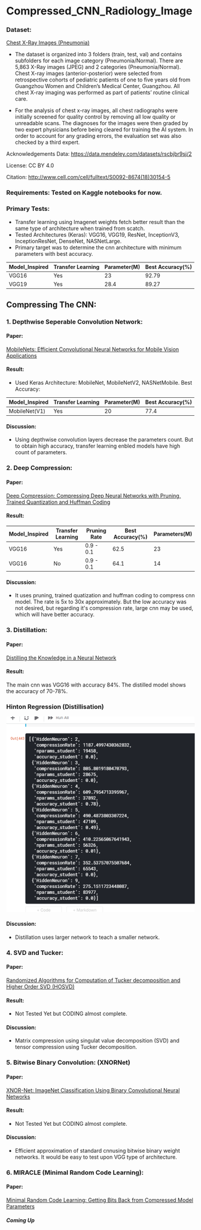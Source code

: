 # Compressed_CNN_Radiology_Image
### Dataset:
[Chest X-Ray Images (Pneumonia)](https://www.kaggle.com/paultimothymooney/chest-xray-pneumonia)
- The dataset is organized into 3 folders (train, test, val) and contains subfolders for each image category (Pneumonia/Normal). There are 5,863 X-Ray images (JPEG) and 2 categories (Pneumonia/Normal).
Chest X-ray images (anterior-posterior) were selected from retrospective cohorts of pediatric patients of one to five years old from Guangzhou Women and Children’s Medical Center, Guangzhou. All chest X-ray imaging was performed as part of patients’ routine clinical care.

- For the analysis of chest x-ray images, all chest radiographs were initially screened for quality control by removing all low quality or unreadable scans. The diagnoses for the images were then graded by two expert physicians before being cleared for training the AI system. In order to account for any grading errors, the evaluation set was also checked by a third expert.

Acknowledgements
Data: https://data.mendeley.com/datasets/rscbjbr9sj/2

License: CC BY 4.0

Citation: http://www.cell.com/cell/fulltext/S0092-8674(18)30154-5



### Requirements: Tested on Kaggle notebooks for now.

### Primary Tests:
- Transfer learning using Imagenet weights fetch better result than the same type of architecture when trained from scatch.
- Tested Architectures (Keras): VGG16, VGG19, ResNet, InceptionV3, InceptionResNet, DenseNet, NASNetLarge.
- Primary target was to determine the cnn architecture with minimum parameters with best accuracy.

| Model_Inspired | Transfer Learning | Parameter(M) | Best Accuracy(%) |
| --- | --- | --- | --- |
| VGG16 |Yes | 23 | 92.79 |
| VGG19 | Yes | 28.4 | 89.27 |



## Compressing The CNN:

### 1. Depthwise Seperable Convolution Network:
#### Paper:
[MobileNets: Efficient Convolutional Neural Networks for Mobile Vision Applications](https://arxiv.org/abs/1704.04861)
#### Result: 
- Used Keras Architecture: MobileNet, MobileNetV2, NASNetMobile. Best Accuracy:

| Model_Inspired | Transfer Learning | Parameter(M) | Best Accuracy(%) |
| --- | --- | --- | --- |
| MobileNet(V1)  | Yes               | 20           | 77.4             |
#### Discussion: 
- Using depthwise convolution layers decrease the parameters count. But to obtain high accuracy, transfer learning enbled models have high count of parameters.

### 2. Deep Compression:
#### Paper:
[Deep Compression: Compressing Deep Neural Networks with Pruning, Trained Quantization and Huffman Coding](https://arxiv.org/abs/1510.00149)
#### Result:

| Model_Inspired | Transfer Learning | Pruning Rate | Best Accuracy(%) | Parameters(M) |
| --- | --- | --- | --- | --- |
| VGG16 | Yes | 0.9 - 0.1 | 62.5 | 23 |
| VGG16 | No | 0.9 - 0.1 | 64.1 | 14 |
#### Discussion:
- It uses pruning, trained quatization and huffman coding to compress cnn model. The rate is 5x to 30x approximately. But the low accuracy was not desired, but regarding it's compression rate, large cnn may be used, which will have better accuracy.

### 3. Distillation:
#### Paper:
[Distilling the Knowledge in a Neural Network](https://arxiv.org/abs/1503.02531)
#### Result: 
The main cnn was VGG16 with accuracy 84%. The distilled model shows the accuracy of 70-78%.
### Hinton Regression (Distillisation)
![Hinton Regression (Distillisation)](Distillation.png)
#### Discussion:
- Distillation uses larger network to teach a smaller network.

### 4. SVD and Tucker:
#### Paper:
[Randomized Algorithms for Computation of Tucker decomposition and Higher Order SVD (HOSVD)](https://arxiv.org/abs/2001.07124)
#### Result: 
- Not Tested Yet but CODING almost complete.
#### Discussion:
- Matrix compression using singulat value decomposition (SVD) and tensor compression using Tucker decomposition.

### 5. Bitwise Binary Convolution: (XNORNet)
#### Paper:
[XNOR-Net: ImageNet Classification Using Binary Convolutional Neural Networks](https://arxiv.org/abs/1603.05279)
#### Result:
- Not Tested Yet but CODING almost complete.
#### Discussion:
- Efficient approximation of standard cnnusing bitwise binary weight networks. It would be easy to test upon VGG type of architecture.

### 6. MIRACLE (Minimal Random Code Learning):
#### Paper:
[Minimal Random Code Learning: Getting Bits Back from Compressed Model Parameters](https://arxiv.org/abs/1810.00440)
#### *Coming Up*
